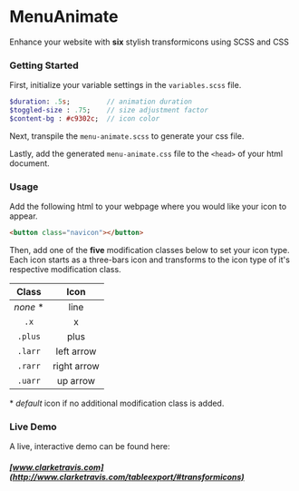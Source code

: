 # MenuAnimate
Enhance your website with **six** stylish transformicons using SCSS and CSS

### Getting Started
First, initialize your variable settings in the `variables.scss` file.

```sass
$duration: .5s;         // animation duration 
$toggled-size : .75;    // size adjustment factor
$content-bg : #c9302c;  // icon color
```
Next, transpile the `menu-animate.scss` to generate your css file.
 
Lastly, add the generated `menu-animate.css` file to the `<head>` of your html document.

### Usage
Add the following html to your webpage where you would like your icon to appear.

```html
<button class="navicon"></button>
```

Then, add one of the **five** modification classes below to set your icon type. Each icon starts as a three-bars icon and transforms to the icon type of it's respective modification class. 

|   Class  |    Icon     |
| :------: |   :------:  |
| _none_ * |    line     |
|   `.x`   |      x      |
| `.plus`  |     plus    |
| `.larr`  | left arrow  |
| `.rarr`  | right arrow |
| `.uarr`  |   up arrow  |

*&nbsp;_default_ icon if no additional modification class is added.

### Live Demo 
A live, interactive demo can be found here:
##### [www.clarketravis.com](http://www.clarketravis.com/tableexport/#transformicons)


